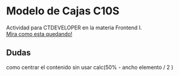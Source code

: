 # Modelo de Cajas C10S

Actividad para CTDEVELOPER en la materia Frontend I.
<br>
<a href="https://viessel.github.io/Heroes/" target="_blank">Mira como esta quedando!</a>
<br>
## Dudas 

como centrar el contenido sin usar calc(50% - ancho elemento / 2 ) 

